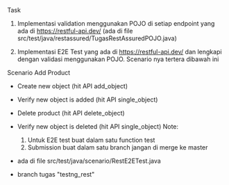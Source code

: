 Task

1. Implementasi validation menggunakan POJO di setiap endpoint yang ada di https://restful-api.dev/ (ada di file src/test/java/restassured/TugasRestAssuredPOJO.java)

2. Implementasi E2E Test yang ada di https://restful-api.dev/ dan lengkapi dengan validasi menggunakan POJO. Scenario nya tertera dibawah ini

Scenario Add Product

- Create new object (hit API add_object)
- Verify new object is added (hit API single_object)
- Delete product (hit API delete_object)
- Verify new object is deleted (hit API single_object)
  Note:

  1. Untuk E2E test buat dalam satu function test
  2. Submission buat dalam satu branch jangan di merge ke master

- ada di file src/test/java/scenario/RestE2ETest.java
- branch tugas "testng_rest"
